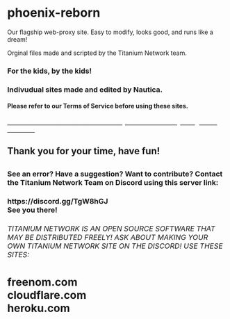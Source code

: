# phoenix-reborn
Our flagship web-proxy site. Easy to modify, looks good, and runs like a dream!
<div>
Orginal files made and scripted by the Titanium Network team.
<h3> For the kids, by the kids! <h3>
Indivudual sites made and edited by Nautica.
<h4> Please refer to our Terms of Service before using these sites. <h4>
 <div class="h6"><a href="www.nautica.gq/public-txt/tos.txt"><span style="color: white;">Click to view the Terms of Service that you are bound to by using these services.</span></a></div>
<h2> Thank you for your time, have fun! <h2>
<h3> See an error? Have a suggestion? Want to contribute? Contact the Titanium Network Team on Discord using this server link: <h3>
https://discord.gg/TgW8hGJ
 <div> See you there! <div>
<h6> TITANIUM NETWORK IS AN OPEN SOURCE SOFTWARE THAT MAY BE DISTRIBUTED FREELY! ASK ABOUT MAKING YOUR OWN TITANIUM NETWORK SITE ON THE DISCORD! USE THESE SITES: <h6>
 <h2> 
  freenom.com
  
  <div> cloudflare.com <div>
   
  <div> heroku.com <div>
  <h2>
